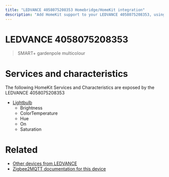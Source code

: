 ```yaml
---
title: "LEDVANCE 4058075208353 Homebridge/HomeKit integration"
description: "Add HomeKit support to your LEDVANCE 4058075208353, using Homebridge, Zigbee2MQTT and homebridge-z2m."
---
```

<!---
This file has been GENERATED using src/docgen/docgen.ts
DO NOT EDIT THIS FILE MANUALLY!
-->
# LEDVANCE 4058075208353
> SMART+ gardenpole multicolour


# Services and characteristics
The following HomeKit Services and Characteristics are exposed by
the LEDVANCE 4058075208353

* [Lightbulb](../../light.md)
  * Brightness
  * ColorTemperature
  * Hue
  * On
  * Saturation


# Related
* [Other devices from LEDVANCE](../index.md#ledvance)
* [Zigbee2MQTT documentation for this device](https://www.zigbee2mqtt.io/devices/4058075208353.html)